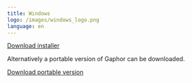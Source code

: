 ```yaml
---
title: Windows
logo: /images/windows_logo.png
language: en
---
```


<a class="btn btn-primary btn-lg" href="https://github.com/gaphor/gaphor/releases/download/{{ site.gaphor_version }}/gaphor-{{ site.gaphor_version }}-installer.exe"><i class="fa fa-download"></i> Download installer</a>

Alternatively a portable version of Gaphor can be downloaded.

<a class="btn btn-primary btn-lg" href="https://github.com/gaphor/gaphor/releases/download/{{ site.gaphor_version }}/gaphor-{{ site.gaphor_version }}-portable.exe"><i class="fa fa-download"></i> Download portable version</a>
